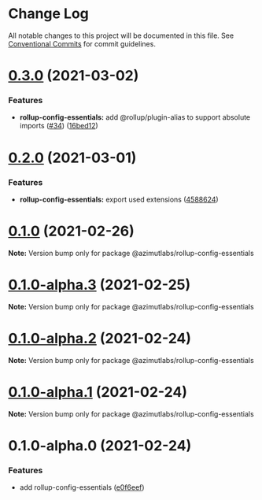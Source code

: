 # Change Log

All notable changes to this project will be documented in this file.
See [Conventional Commits](https://conventionalcommits.org) for commit guidelines.

# [0.3.0](https://github.com/azimutlabs/rollup/compare/@azimutlabs/rollup-config-essentials@0.2.0...@azimutlabs/rollup-config-essentials@0.3.0) (2021-03-02)


### Features

* **rollup-config-essentials:** add @rollup/plugin-alias to support absolute imports ([#34](https://github.com/azimutlabs/rollup/issues/34)) ([16bed12](https://github.com/azimutlabs/rollup/commit/16bed128ac5130484ed4877529ce74eef3a0c21a))





# [0.2.0](https://github.com/azimutlabs/rollup/compare/@azimutlabs/rollup-config-essentials@0.1.0...@azimutlabs/rollup-config-essentials@0.2.0) (2021-03-01)


### Features

* **rollup-config-essentials:** export used extensions ([4588624](https://github.com/azimutlabs/rollup/commit/4588624d060b0a4c2e8b9e8d0bc8573f24857bee))





# [0.1.0](https://github.com/azimutlabs/rollup/compare/@azimutlabs/rollup-config-essentials@0.1.0-alpha.3...@azimutlabs/rollup-config-essentials@0.1.0) (2021-02-26)

**Note:** Version bump only for package @azimutlabs/rollup-config-essentials





# [0.1.0-alpha.3](https://github.com/azimutlabs/rollup/compare/@azimutlabs/rollup-config-essentials@0.1.0-alpha.2...@azimutlabs/rollup-config-essentials@0.1.0-alpha.3) (2021-02-25)

**Note:** Version bump only for package @azimutlabs/rollup-config-essentials





# [0.1.0-alpha.2](https://github.com/azimutlabs/rollup/compare/@azimutlabs/rollup-config-essentials@0.1.0-alpha.1...@azimutlabs/rollup-config-essentials@0.1.0-alpha.2) (2021-02-24)

**Note:** Version bump only for package @azimutlabs/rollup-config-essentials





# [0.1.0-alpha.1](https://github.com/azimutlabs/rollup/compare/@azimutlabs/rollup-config-essentials@0.1.0-alpha.0...@azimutlabs/rollup-config-essentials@0.1.0-alpha.1) (2021-02-24)

**Note:** Version bump only for package @azimutlabs/rollup-config-essentials





# 0.1.0-alpha.0 (2021-02-24)


### Features

* add rollup-config-essentials ([e0f6eef](https://github.com/azimutlabs/rollup/commit/e0f6eeff133571627185a64411d92408b788976d))
